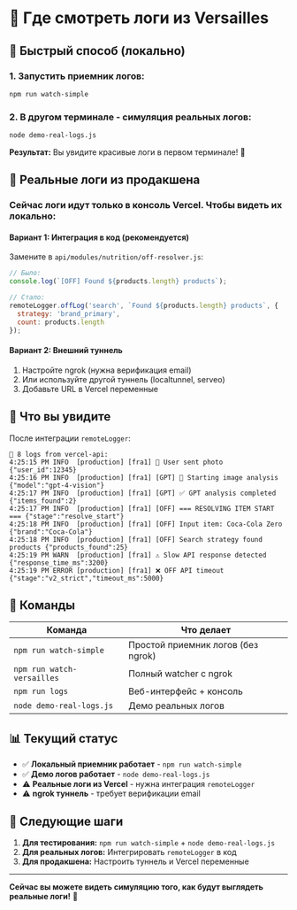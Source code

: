 # 👀 Где смотреть логи из Versailles

## 🚀 Быстрый способ (локально)

### 1. Запустить приемник логов:
```bash
npm run watch-simple
```

### 2. В другом терминале - симуляция реальных логов:
```bash
node demo-real-logs.js
```

**Результат:** Вы увидите красивые логи в первом терминале! 🎨

## 📡 Реальные логи из продакшена

### Сейчас логи идут только в консоль Vercel. Чтобы видеть их локально:

#### Вариант 1: Интеграция в код (рекомендуется)
Замените в `api/modules/nutrition/off-resolver.js`:

```javascript
// Было:
console.log(`[OFF] Found ${products.length} products`);

// Стало:
remoteLogger.offLog('search', `Found ${products.length} products`, { 
  strategy: 'brand_primary',
  count: products.length 
});
```

#### Вариант 2: Внешний туннель
1. Настройте ngrok (нужна верификация email)
2. Или используйте другой туннель (localtunnel, serveo)
3. Добавьте URL в Vercel переменные

## 🎯 Что вы увидите

После интеграции `remoteLogger`:

```
📡 8 logs from vercel-api:
4:25:15 PM INFO  [production] [fra1] 📸 User sent photo {"user_id":12345}
4:25:16 PM INFO  [production] [fra1] [GPT] 🧠 Starting image analysis {"model":"gpt-4-vision"}
4:25:17 PM INFO  [production] [fra1] [GPT] ✅ GPT analysis completed {"items_found":2}
4:25:17 PM INFO  [production] [fra1] [OFF] === RESOLVING ITEM START === {"stage":"resolve_start"}
4:25:18 PM INFO  [production] [fra1] [OFF] Input item: Coca-Cola Zero {"brand":"Coca-Cola"}
4:25:18 PM INFO  [production] [fra1] [OFF] Search strategy found products {"products_found":25}
4:25:19 PM WARN  [production] [fra1] ⚠️ Slow API response detected {"response_time_ms":3200}
4:25:19 PM ERROR [production] [fra1] ❌ OFF API timeout {"stage":"v2_strict","timeout_ms":5000}
```

## 🔧 Команды

| Команда | Что делает |
|---------|------------|
| `npm run watch-simple` | Простой приемник логов (без ngrok) |
| `npm run watch-versailles` | Полный watcher с ngrok |
| `npm run logs` | Веб-интерфейс + консоль |
| `node demo-real-logs.js` | Демо реальных логов |

## 📊 Текущий статус

- ✅ **Локальный приемник работает** - `npm run watch-simple`
- ✅ **Демо логов работает** - `node demo-real-logs.js`
- ⚠️ **Реальные логи из Vercel** - нужна интеграция `remoteLogger`
- ⚠️ **ngrok туннель** - требует верификации email

## 🎯 Следующие шаги

1. **Для тестирования:** `npm run watch-simple` + `node demo-real-logs.js`
2. **Для реальных логов:** Интегрировать `remoteLogger` в код
3. **Для продакшена:** Настроить туннель и Vercel переменные

---

**Сейчас вы можете видеть симуляцию того, как будут выглядеть реальные логи!** 🎉

